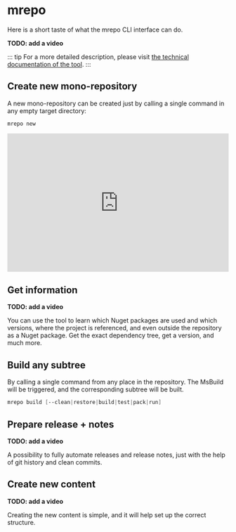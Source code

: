 # mrepo

Here is a short taste of what the mrepo CLI interface can do.

**TODO: add a video**

::: tip
For a more detailed description, please visit [the technical documentation of the tool](https://github.com/akobr/mono.me/blob/main/docs/Monorepo/mrepo-cli.md). 
:::

## Create new mono-repository

A new mono-repository can be created just by calling a single command in any empty target directory:

``` powershell
mrepo new
```

<iframe style="width: 100%; max-width: 560px; height: 315px; margin: auto;" src="https://www.youtube.com/embed/og5a7Zs6IHU?si=ykA9OThQmqRJ5wmM" 
title="YouTube video player" frameborder="0" 
allow="accelerometer; clipboard-write; encrypted-media; gyroscope; picture-in-picture; web-share" allowfullscreen></iframe>

## Get information

**TODO: add a video**

You can use the tool to learn which Nuget packages are used and which versions, where the project is referenced, and even outside the repository as a Nuget package. Get the exact dependency tree, get a version, and much more.

## Build any subtree

By calling a single command from any place in the repository. The MsBuild will be triggered, and the corresponding subtree will be built.

``` powershell
mrepo build [--clean|restore|build|test|pack|run]
```

## Prepare release + notes

**TODO: add a video**

A possibility to fully automate releases and release notes, just with the help of git history and clean commits.

## Create new content

**TODO: add a video**

Creating the new content is simple, and it will help set up the correct structure.